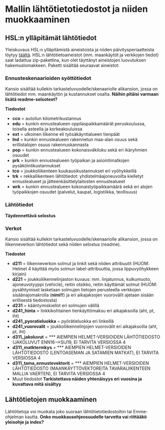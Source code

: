 # Mallin lähtötietotiedostot ja niiden muokkaaminen

## HSL:n ylläpitämät lähtötiedot

Yleiskuvaus HSL:n ylläpitämistä aineistoista ja niiden päivitysperiaatteista löytyy [täältä](HSL_lahtotiedot.md). HSL:n lähtötietoaineistot (mm. maankäytöt ja verkkojen tiedot) saat ladattua zip-pakettina, kun olet täyttänyt aineistojen luovutuksen hakemuslomakkeen. Paketti sisältää seuraavat aineistot:

### Ennusteskenaarioiden syöttötiedot

Kansio sisältää kullekin tarkasteluvuodelle/skenaariolle alikansion, jossa on lähtötiedot mm. maankäytön ja kustannukset osalta. **Näihin pitäisi varmaan lisätä readme-selsoteet?**

**Tiedostot**

* **cco** = autoilun kilometrikustannus
* **edu** = kunkin ennustealueen oppilaspaikkamäärät peruskoulussa, toisella asteella ja korkeakouluissa
* **ext** = ulkoinen liikenne eli työsäkäyntialueen tienpäät
* **lnd** = kunkin ennustealueen rakennetun maa-alan osuus sekä erillistalojen osuus rakennuskannasta
* **pop** = kunkin ennustealueen kokonaisväkiluku sekä eri ikäryhmien osuudet
* **prk** = kunkin ennustealueen työpaikan ja asiointimatkojen pysäköintikustannukset
* **tco** = joukkoliikenteen kuukausikustannukset eri vyöhykkeillä
* **trk** = rekkaliikenteen lähtötiedot: yhdistelmäajoneuvoilta kielletyt ennustealueet ja jätteenkäsittelylaitosten ennustealueet
* **wrk** = kunkin ennustealueen kokonaistyöpaikkamäärä sekä eri alojen työpaikkojen osuudet (palvelut, kaupat, logistiikka, teollisuus)

### Lähtötiedot

**Täydennettävä selostus**

### Verkot

Kansio sisältää kullekin tarkasteluvuodelle/skenaariolle alikansion, jossa on liikenneverkon lähtötiedot sekä niiden selostus (readme).

**Tiedostot**

* **d211** = liikenneverkon solmut ja linkit sekä niiden attribuutit (HUOM: Helmet 4 käyttää myös solmun label-attribuuttia, jossa lippuvyöhykkeen kirjain)
* **d221** = joukkoliikennelinjaston kuvaus: mm. linjatunnus, kulkumuoto, ajoneuvotyyppi (vehicle), reitin otsikko, reitin käyttämät solmut (HUOM: pysähtymiset lasketaan solmujen tietojen perusteella verkkojen sisäänajomakrolla (**nimi!!**) ja eri aikajaksojen vuorovälit ajetaan sisään erillisestä tiedostosta)
* **d231** = kääntymiskiellot eri solmujen välillä
* **d241_hinta** = linkkikohtainen tienkäyttömaksu eri aikajaksoilla (aht, pt, iht)
* **d241_pyoratieluokka** = pyörätieluokka eri linkeillä
* **d241_vuorovalit** = joukkoliikennelinjojen vuorovälit eri aikajaksoilla (aht, pt, iht)
* **d311_jakoluvut** = *** AIEMPIEN HELMET-VERSIOIDEN LÄHTÖTIEDOSTO (JAKOLUVUT ENN16-->SIJ19, EI TARVITA VERSIOSSA 4
* **d311_matktermkys** = *** AIEMPIEN HELMET-VERSIOIDEN LÄHTÖTIEDOSTO (LENTOASEMAN JA SATAMIEN MATKAT), EI TARVITA VERSIOSSA 4
* **d311_tama_ennustevektorit** = *** AIEMPIEN HELMET-VERSIOIDEN LÄHTÖTIEDOSTO (MAANKÄYTTÖVEKTOREITA TAVARALIIKENTEEN MALLIA VAERTEN), EI TARVITA VERSIOSSA 4
* Muut tiedostot **Tarkistettava näiden yhtenäisyys eri vuosina ja kuvattava mitä sisältyy**

## Lähtötietojen muokkaaminen

Lähtötietoja voi muokata joko suoraan lähtötietotiedostoihin tai Emme-ohjelman kautta. **Onko muokkausohjeosuudelle tarvetta vai riittääkö yleisohje ja index?**
